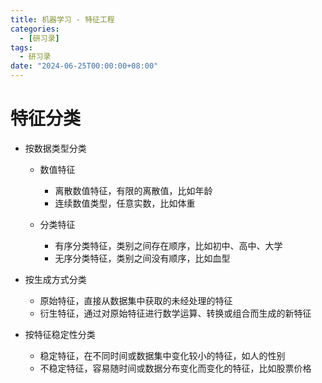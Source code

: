 ```yaml
---
title: 机器学习 - 特征工程
categories: 
  - [研习录]
tags:
  - 研习录
date: "2024-06-25T00:00:00+08:00"
---
```


# 特征分类

- 按数据类型分类

  - 数值特征
    - 离散数值特征，有限的离散值，比如年龄
    - 连续数值类型，任意实数，比如体重

  - 分类特征
    - 有序分类特征，类别之间存在顺序，比如初中、高中、大学
    - 无序分类特征，类别之间没有顺序，比如血型

- 按生成方式分类

  - 原始特征，直接从数据集中获取的未经处理的特征
  - 衍生特征，通过对原始特征进行数学运算、转换或组合而生成的新特征

- 按特征稳定性分类

  - 稳定特征，在不同时间或数据集中变化较小的特征，如人的性别
  - 不稳定特征，容易随时间或数据分布变化而变化的特征，比如股票价格